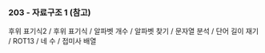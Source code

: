 ### 203 - 자료구조 1 (참고)
후위 표기식2 / 후위 표기식 / 알파벳 개수 / 알파벳 찾기 / 문자열 분석 / 단어 길이 재기 / ROT13 / 네 수 / 접미사 배열
